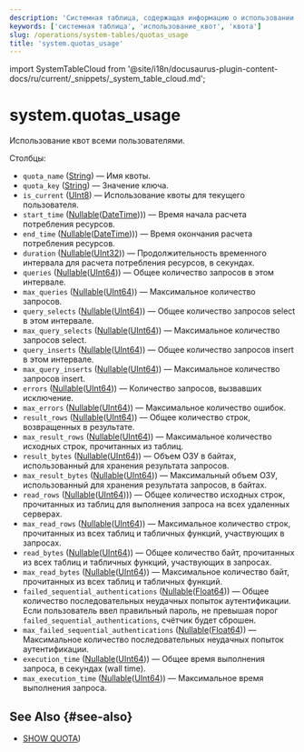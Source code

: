 ```yaml
---
description: 'Системная таблица, содержащая информацию о использовании квот всеми пользователями.'
keywords: ['системная таблица', 'использование_квот', 'квота']
slug: /operations/system-tables/quotas_usage
title: 'system.quotas_usage'
---
```


import SystemTableCloud from '@site/i18n/docusaurus-plugin-content-docs/ru/current/_snippets/_system_table_cloud.md';


# system.quotas_usage

<SystemTableCloud/>

Использование квот всеми пользователями.

Столбцы:
- `quota_name` ([String](../../sql-reference/data-types/string.md)) — Имя квоты.
- `quota_key` ([String](../../sql-reference/data-types/string.md)) — Значение ключа.
- `is_current` ([UInt8](/sql-reference/data-types/int-uint#integer-ranges)) — Использование квоты для текущего пользователя.
- `start_time` ([Nullable](../../sql-reference/data-types/nullable.md)([DateTime](../../sql-reference/data-types/datetime.md)))) — Время начала расчета потребления ресурсов.
- `end_time` ([Nullable](../../sql-reference/data-types/nullable.md)([DateTime](../../sql-reference/data-types/datetime.md)))) — Время окончания расчета потребления ресурсов.
- `duration` ([Nullable](../../sql-reference/data-types/nullable.md)([UInt32](../../sql-reference/data-types/int-uint.md))) — Продолжительность временного интервала для расчета потребления ресурсов, в секундах.
- `queries` ([Nullable](../../sql-reference/data-types/nullable.md)([UInt64](../../sql-reference/data-types/int-uint.md))) — Общее количество запросов в этом интервале.
- `max_queries` ([Nullable](../../sql-reference/data-types/nullable.md)([UInt64](../../sql-reference/data-types/int-uint.md))) — Максимальное количество запросов.
- `query_selects` ([Nullable](../../sql-reference/data-types/nullable.md)([UInt64](../../sql-reference/data-types/int-uint.md))) — Общее количество запросов select в этом интервале.
- `max_query_selects` ([Nullable](../../sql-reference/data-types/nullable.md)([UInt64](../../sql-reference/data-types/int-uint.md))) — Максимальное количество запросов select.
- `query_inserts` ([Nullable](../../sql-reference/data-types/nullable.md)([UInt64](../../sql-reference/data-types/int-uint.md))) — Общее количество запросов insert в этом интервале.
- `max_query_inserts` ([Nullable](../../sql-reference/data-types/nullable.md)([UInt64](../../sql-reference/data-types/int-uint.md))) — Максимальное количество запросов insert.
- `errors` ([Nullable](../../sql-reference/data-types/nullable.md)([UInt64](../../sql-reference/data-types/int-uint.md))) — Количество запросов, вызвавших исключение.
- `max_errors` ([Nullable](../../sql-reference/data-types/nullable.md)([UInt64](../../sql-reference/data-types/int-uint.md))) — Максимальное количество ошибок.
- `result_rows` ([Nullable](../../sql-reference/data-types/nullable.md)([UInt64](../../sql-reference/data-types/int-uint.md))) — Общее количество строк, возвращенных в результате.
- `max_result_rows` ([Nullable](../../sql-reference/data-types/nullable.md)([UInt64](../../sql-reference/data-types/int-uint.md))) — Максимальное количество исходных строк, прочитанных из таблиц.
- `result_bytes` ([Nullable](../../sql-reference/data-types/nullable.md)([UInt64](../../sql-reference/data-types/int-uint.md))) — Объем ОЗУ в байтах, использованный для хранения результата запросов.
- `max_result_bytes` ([Nullable](../../sql-reference/data-types/nullable.md)([UInt64](../../sql-reference/data-types/int-uint.md))) — Максимальный объем ОЗУ, использованный для хранения результата запросов, в байтах.
- `read_rows` ([Nullable](../../sql-reference/data-types/nullable.md)([UInt64](../../sql-reference/data-types/int-uint.md)))) — Общее количество исходных строк, прочитанных из таблиц для выполнения запроса на всех удаленных серверах.
- `max_read_rows` ([Nullable](../../sql-reference/data-types/nullable.md)([UInt64](../../sql-reference/data-types/int-uint.md))) — Максимальное количество строк, прочитанных из всех таблиц и табличных функций, участвующих в запросах.
- `read_bytes` ([Nullable](../../sql-reference/data-types/nullable.md)([UInt64](../../sql-reference/data-types/int-uint.md))) — Общее количество байт, прочитанных из всех таблиц и табличных функций, участвующих в запросах.
- `max_read_bytes` ([Nullable](../../sql-reference/data-types/nullable.md)([UInt64](../../sql-reference/data-types/int-uint.md))) — Максимальное количество байт, прочитанных из всех таблиц и табличных функций.
- `failed_sequential_authentications` ([Nullable](../../sql-reference/data-types/nullable.md)([Float64](../../sql-reference/data-types/float.md))) — Общее количество последовательных неудачных попыток аутентификации. Если пользователь ввел правильный пароль, не превышая порог `failed_sequential_authentications`, счётчик будет сброшен.
- `max_failed_sequential_authentications` ([Nullable](../../sql-reference/data-types/nullable.md)([Float64](../../sql-reference/data-types/float.md))) — Максимальное количество последовательных неудачных попыток аутентификации.
- `execution_time` ([Nullable](../../sql-reference/data-types/nullable.md)([UInt64](../../sql-reference/data-types/float.md))) — Общее время выполнения запроса, в секундах (wall time).
- `max_execution_time` ([Nullable](../../sql-reference/data-types/nullable.md)([UInt64](../../sql-reference/data-types/float.md))) — Максимальное время выполнения запроса.

## See Also {#see-also}

- [SHOW QUOTA](/sql-reference/statements/show#show-quota))
